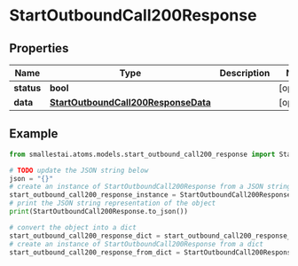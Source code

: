 # StartOutboundCall200Response


## Properties

Name | Type | Description | Notes
------------ | ------------- | ------------- | -------------
**status** | **bool** |  | [optional] 
**data** | [**StartOutboundCall200ResponseData**](StartOutboundCall200ResponseData.md) |  | [optional] 

## Example

```python
from smallestai.atoms.models.start_outbound_call200_response import StartOutboundCall200Response

# TODO update the JSON string below
json = "{}"
# create an instance of StartOutboundCall200Response from a JSON string
start_outbound_call200_response_instance = StartOutboundCall200Response.from_json(json)
# print the JSON string representation of the object
print(StartOutboundCall200Response.to_json())

# convert the object into a dict
start_outbound_call200_response_dict = start_outbound_call200_response_instance.to_dict()
# create an instance of StartOutboundCall200Response from a dict
start_outbound_call200_response_from_dict = StartOutboundCall200Response.from_dict(start_outbound_call200_response_dict)
```



